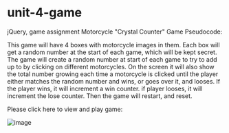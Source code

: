 # unit-4-game
jQuery, game assignment
Motorcycle "Crystal Counter" Game 
Pseudocode:

This game will have 4 boxes with motorcycle images in them.
Each box will get a random number at the start of each game, which will be kept secret.
The game will create a random number at start of each game to try to add up to by clicking on different motorcycles.
On the screen it will also show the total number growing each time a motorcycle is clicked until the player either matches the random number and wins, or goes over it, and looses.
If the player wins, it will increment a win counter. if player looses, it will increment the lose counter.
Then the game will restart, and reset.

Please click here to view and play game:

![image](https://user-images.githubusercontent.com/41133706/62013293-ed1dcb00-b155-11e9-9ee2-76ab088d2012.png)
